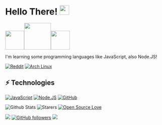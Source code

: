 # Hello There! <img src="https://raw.githubusercontent.com/aemmadi/aemmadi/master/wave.gif" width="30px">
<img src="https://64.media.tumblr.com/60a1b8ac58c11e1d0c99d24aea523b78/aeb98b65e7aef56e-40/s250x400/c6d1d7e2e87ab3a1a057f8bd03c6c9b2718ba2df.gifv" width="60px"><img src="https://github.com/snipe/animated-gifs/blob/master/Relax/nothing-to-see-here.gif?raw=true" width="85px"><img src="https://img.wattpad.com/31fb130f7f55c8cc33d1efcbf8b807b39b1567bc/68747470733a2f2f73332e616d617a6f6e6177732e636f6d2f776174747061642d6d656469612d736572766963652f53746f7279496d6167652f484c4b375f2d48394c484d4c35773d3d2d3533353431343532322e313532623865623039313731393362633439393331303630373435312e676966" width="60px">

I'm learning some programming languages like JavaScript, also Node.JS!

[![Reddit](https://img.shields.io/badge/Reddit-FF4500?style=for-the-badge&logo=reddit&logoColor=white)](https://reddit.com/u/FrXsyN)
[![Arch Linux](https://img.shields.io/badge/Arch_Linux-1793D1?style=for-the-badge&logo=arch-linux&logoColor=white)](https://archlinux.org/)
## ⚡ Technologies

[![JavaScript](https://img.shields.io/badge/JavaScript-F7DF1E?style=for-the-badge&logo=javascript&logoColor=black)](https://www.javascript.com/)
[![Node.JS](https://img.shields.io/badge/Node.js-43853D?style=for-the-badge&logo=node.js&logoColor=white)](https://nodejs.org/en/)
[![GitHub](https://img.shields.io/badge/GitHub-100000?style=for-the-badge&logo=github&logoColor=white)](https://github.com/norkz)

![Github Stats](https://github-readme-stats.vercel.app/api?username=norkz&count_private=true&show_icons=true&include_all_commits=true&theme=dracula)
![Starers](https://github-readme-stats.vercel.app/api/top-langs/?username=norkz&theme=blue-green)
[![Open Source Love](https://badges.frapsoft.com/os/v1/open-source.svg?v=103)](https://github.com/ellerbrock/open-source-badges/)

![](https://komarev.com/ghpvc/?username=norkz&color=blue)
[![GitHub followers](https://img.shields.io/github/followers/Norkz.svg?style=social&label=Follow&maxAge=2592000)](https://github.com/norkz?tab=followers)
[![](https://github.com/natemoo-re/natemoo-re/raw/master/assets/sponsor.svg?sanitize=true?width=50px)](https://github.com/sponsors/norkz)
